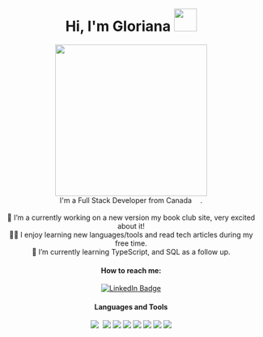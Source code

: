 
<div id="header" align="center">
  <h1>
  Hi, I'm Gloriana <img src="https://media.giphy.com/media/WUlplcMpOCEmTGBtBW/giphy.gif" width="45">
</h1>
  <img src="https://media.giphy.com/media/hpXdHPfFI5wTABdDx9/giphy.gif" width="300"/>
  <div id="badges">
</div>
  <div  align="center"><span>I'm a Full Stack Developer from Canada <img src="https://cdn-icons-png.flaticon.com/512/197/197430.png" width="13px"></span>.
</div>
  <br>
  <div>
    <div>🔭 I’m a currently working on a new version my book club site, very excited about it!</div>
<div>👩‍💻 I enjoy learning new languages/tools and read tech articles during my free time.</div>
<div>🌱 I’m currently learning TypeScript, and SQL as a follow up.</div>
    </div>
  <h4>How to reach me:</h4>
  <a href="https://www.linkedin.com/in/glorianafok/" target="_blank">
    <img src="https://img.shields.io/badge/LinkedIn-blue?style=for-the-badge&logo=linkedin&logoColor=white" alt="LinkedIn Badge"/>
  </a>
  <div><h4>Languages and Tools</h4>
<img src="https://img.shields.io/badge/-javascript-F7DF1E?&style=for-the-badge&logo=javascript&logoColor=black" />
<img scr="https://img.shields.io/badge/Next-black?style=for-the-badge&logo=next.js&logoColor=white" />
<img src="https://img.shields.io/badge/HTML5-E34F26?style=for-the-badge&logo=html5&logoColor=white" />
<img src="https://img.shields.io/badge/-css3-1572B6?&style=for-the-badge&logo=css3&logoColor=white" />
<img src="https://img.shields.io/badge/-mongoDB-589636?&style=for-the-badge&logo=mongoDB&logoColor=white" />
<img src="https://img.shields.io/badge/-express-black?&style=for-the-badge&logo=express&logoColor=61DAFB" />
<img src="https://img.shields.io/badge/-ReactJS-grey?&style=for-the-badge&logo=react&logoColor=61DAFB" />
<img src="https://img.shields.io/badge/-nodejs-3C873A?&style=for-the-badge&logo=node&logoColor=white" />
<img src="https://img.shields.io/badge/-Postman-EF5B25?&style=for-the-badge&logo=postman&logoColor=white" />
  </div>
<div>
